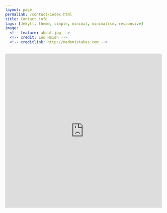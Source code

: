```yaml
---
layout: page
permalink: /contact/index.html
title: Contact info
tags: [Jekyll, theme, simple, minimal, minimalism, responsive]
image:
  <!-- feature: about.jpg -->
  <!-- credit: Leo Hsieh -->
  <!-- creditlink: http://mademistakes.com -->
---
```


<iframe height="497" allowTransparency="true" frameborder="0" scrolling="no" style="width:100%;border:none"  src="http://leoj.wufoo.com/embed/z7x4m1/"><a href="http://leoj.wufoo.com/forms/z7x4m1/">Fill out my Wufoo form!</a></iframe>